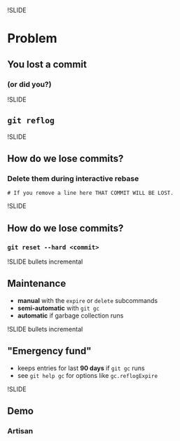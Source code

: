 !SLIDE
# Problem
## You lost a commit
### (or did you?)

!SLIDE
## `git reflog`

!SLIDE
## How do we lose commits?
### Delete them during interactive rebase

`# If you remove a line here THAT COMMIT WILL BE LOST.`

!SLIDE
## How do we lose commits?
### `git reset --hard <commit>`

!SLIDE bullets incremental
## Maintenance

* __manual__ with the `expire` or `delete` subcommands
* __semi-automatic__ with `git gc`
* __automatic__ if garbage collection runs

!SLIDE bullets incremental
## "Emergency fund"

* keeps entries for last __90 days__ if `git gc` runs
* see `git help gc` for options like `gc.reflogExpire`

!SLIDE
## Demo
### Artisan
